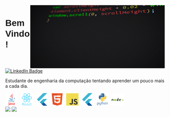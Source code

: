 <img src = "banner.gif" width = "425px" height = "200px" align = "right">

# <font face="sans-serif"> Bem Vindo! </font>
  <div id="badges">
  <a href = "https://www.linkedin.com/in/fernando-laiser-kon-0a8073203/">
    <img src="https://img.shields.io/badge/LinkedIn-blue?style=for-the-badge&logo=linkedin&logoColor=white" alt="LinkedIn Badge"/>
  </a>
</div>

Estudante de engenharia da computação tentando aprender um pouco mais a cada dia.

<div>
  <img src="https://github.com/devicons/devicon/blob/master/icons/java/java-original-wordmark.svg" title="Java" alt="Java" width="40" height="40"/>&nbsp;
  <img src="https://github.com/devicons/devicon/blob/master/icons/react/react-original-wordmark.svg" title="React" alt="React" width="40" height="40"/>&nbsp;
  <img src="https://github.com/devicons/devicon/blob/master/icons/flutter/flutter-original.svg" title="Flutter" alt="Flutter" width="40" height="40"/>&nbsp;
  <img src="https://github.com/devicons/devicon/blob/master/icons/html5/html5-original.svg" title="HTML5" alt="HTML" width="40" height="40"/>&nbsp;
  <img src="https://github.com/devicons/devicon/blob/master/icons/javascript/javascript-original.svg" title="JavaScript" alt="JavaScript" width="40" height="40"/>&nbsp;
  <img src="https://github.com/devicons/devicon/blob/master/icons/flutter/flutter-original.svg" title="Flutter" alt="Flutter" width="40" height="40"/>&nbsp;
  <img src="https://github.com/devicons/devicon/blob/master/icons/python/python-original-wordmark.svg" title="Python" alt="Python" width="40" height="40"/>&nbsp;
  <img src="https://github.com/devicons/devicon/blob/master/icons/nodejs/nodejs-original-wordmark.svg" title="Node" alt="Node" width="40" height="40"/>&nbsp;
</div>

<div align = "left">
<img height = "200em" src="https://github-readme-stats.vercel.app/api/top-langs/?username=FernandoKon&show_icons=true&theme=bear&count_private=true"/>
<img height = "200em" src="https://github-readme-stats.vercel.app/api?username=FernandoKon&show_icons=true&show_icons=true&theme=bear&count_private=true"/>
</div>
